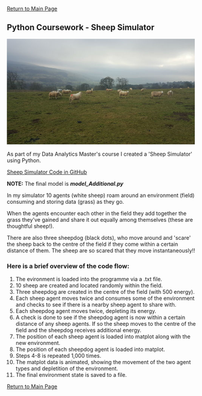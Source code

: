 [Return to Main Page](index.md)

## Python Coursework - Sheep Simulator
![A typical scene on one of my hiking trips](sheep_resize.jpg)

As part of my Data Analytics Master's course I created a 'Sheep Simulator' using Python.

[Sheep Simulator Code in GitHub](https://github.com/bdgardner1/Python-Coursework)

**NOTE:** The final model is  **_model_Additional.py_**

In my simulator 10 agents (white sheep) roam around an environment (field) consuming and storing data (grass) as they go.

When the agents encounter each other in the field they add together the grass they've gained and share it out equally among themselves (these are thoughtful sheep!).  

There are also three sheepdog (black dots), who move around and 'scare' the sheep back to the centre of the field if they come within a certain distance of them. The sheep are so scared that they move instantaneously!!

### Here is a brief overview of the code flow:
1. The evironment is loaded into the programme via a .txt file. 
2. 10 sheep are created and located randomly within the field.
3. Three sheepdog are created in the centre of the field (with 500 energy). 
4. Each sheep agent moves twice and consumes some of the environment and checks to see if there is a nearby sheep agent to share with. 
5. Each sheepdog agent moves twice, depleting its energy. 
6. A check is done to see if the sheepdog agent is now within a certain distance of any sheep agents. If so the sheep moves to the centre of the field and the sheepdog receives additional energy.  
7. The position of each sheep agent is loaded into matplot along with the new environment. 
8. The position of each sheepdog agent is loaded into matplot.
9. Steps 4-8 is repeated 1,000 times. 
10. The matplot data is animated, showing the movement of the two agent types and depletition of the environment. 
11. The final environment state is saved to a file. 

[Return to Main Page](index.md)
